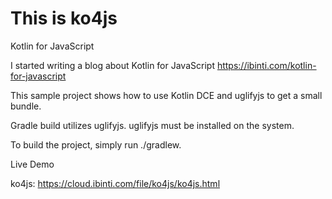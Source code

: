 # This is ko4js
Kotlin for JavaScript

I started writing a blog about 
Kotlin for JavaScript https://ibinti.com/kotlin-for-javascript

This sample project shows how to use Kotlin DCE and uglifyjs to get a small bundle.

Gradle build utilizes uglifyjs. uglifyjs must be installed on the system. 

To build the project, simply run ./gradlew.

Live Demo

ko4js: https://cloud.ibinti.com/file/ko4js/ko4js.html